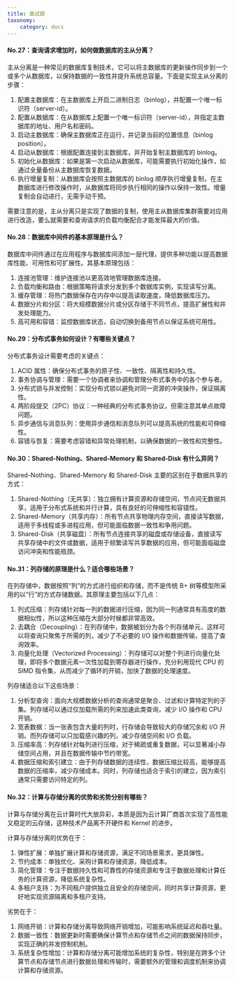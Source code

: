```yaml
---
title: 面试题
taxonomy:
    category: docs
---
```


#### No.27：查询请求增加时，如何做数据库的主从分离？

主从分离是一种常见的数据库复制技术，它可以将主数据库的更新操作同步到一个或多个从数据库，以保持数据的一致性并提升系统总容量。下面是实现主从分离的步骤：

1. 配置主数据库：在主数据库上开启二进制日志（binlog），并配置一个唯一标识符（server-id）。
2. 配置从数据库：在从数据库上配置一个唯一标识符（server-id），并指定主数据库的地址、用户名和密码。
3. 启动主数据库：确保主数据库正在运行，并记录当前的位置信息（binlog position）。
4. 启动从数据库：根据配置连接到主数据库，并开始复制主数据库的 binlog。
5. 初始化从数据库：如果是第一次启动从数据库，可能需要执行初始化操作，如通过全量备份从主数据库恢复数据。
6. 执行增量复制：从数据库会按照主数据库的 binlog 顺序执行增量复制，在主数据库进行修改操作时，从数据库将同步执行相同的操作以保持一致性。增量复制会自动进行，无需手动干预。

需要注意的是，主从分离只是实现了数据的复制，使用主从数据库集群需要对应用进行改造，要么就需要和查询请求的负载均衡配合才能发挥最大的价值。

#### No.28：数据库中间件的基本原理是什么？

数据库中间件通过在应用程序与数据库间添加一层代理，提供多种功能以提高数据库性能、可用性和可扩展性。其基本原理包括：

1. 连接池管理：维护连接池以更高效地管理数据库连接。
2. 负载均衡和路由：根据策略将请求分发到多个数据库实例，实现读写分离。
3. 缓存管理：将热门数据保存在内存中以提高读取速度，降低数据库压力。
4. 数据分片和分区：将大规模数据分片或分区存储于不同节点，提高扩展性和并发处理能力。
5. 高可用和容错：监控数据库状态，自动切换到备用节点以保证系统可用性。

#### No.29：分布式事务如何设计？有哪些关键点？

分布式事务设计需要考虑的关键点：

1. ACID 属性：确保分布式事务的原子性、一致性、隔离性和持久性。
2. 事务协调与管理：需要一个协调者来协调和管理分布式事务中的各个参与者。
3. 分布式锁与并发控制：实现分布式锁以避免对同一资源的冲突操作，保证隔离性。
4. 两阶段提交（2PC）协议：一种经典的分布式事务协议，但需注意其单点故障问题。
5. 异步通信与消息队列：使用异步通信和消息队列可以提高系统的性能和可伸缩性。
6. 容错与恢复：需要考虑容错和异常处理机制，以确保数据的一致性和完整性。

#### No.30：Shared-Nothing、Shared-Memory 和 Shared-Disk 有什么异同？

Shared-Nothing、Shared-Memory 和 Shared-Disk 主要的区别在于数据共享的方式：

1. Shared-Nothing（无共享）：独立拥有计算资源和存储空间，节点间无数据共享，适用于分布式系统和并行计算，具有良好的可伸缩性和容错性。
2. Shared-Memory（共享内存）：所有节点共享物理内存空间，直接读写数据，适用于多线程或多进程应用，但可能面临数据一致性和争用问题。
3. Shared-Disk（共享磁盘）：所有节点连接共享的磁盘或存储设备，直接读写共享存储中的文件或数据，适用于频繁读写共享数据的应用，但可能面临磁盘访问冲突和性能瓶颈。


#### No.31：列存储的原理是什么？适合哪些场景？

在列存储中，数据按照“列”的方式进行组织和存储，而不是传统 B+ 树等模型所采用的以“行”的方式存储数据。其原理主要包括以下几点：

1. 列式压缩：列存储针对每一列的数据进行压缩，因为同一列通常具有高度的数据相似性，所以这种压缩在大部分时候都非常高效。
2. 去耦合（Decoupling）：在列存储中，数据被划分为各个列存储单元，这样可以将查询只聚焦于所需的列，减少了不必要的 I/O 操作和数据传输，提高了查询效率。
3. 向量化处理（Vectorized Processing）：列存储可以对整个列进行向量化处理，即将多个数据元素一次性加载到寄存器进行操作，充分利用现代 CPU 的 SIMD 指令集，从而减少了循环的开销，加快了数据的处理速度。

列存储适合以下这些场景：

1. 分析型查询：面向大规模数据分析的查询通常是聚合、过滤和计算特定列的子集。列存储可以通过仅加载所需的列来加速此类查询，减少 I/O 操作和 CPU 开销。
2. 宽表数据：当一张表包含大量的列时，行存储会导致较大的存储冗余和 I/O 开销。而列存储可以只加载感兴趣的列，减少存储空间和 I/O 负载。
3. 压缩率高：列存储针对每列进行压缩，对于稀疏或重复数据，可以显著减小存储空间占用，并且在数据传输中节约带宽。
4. 数据压缩和索引建立：由于列存储数据的连续性，数据压缩比较高，能够提高数据的压缩率，减少存储成本。同时，列存储也适合于索引的建立，因为索引通常只需要访问特定的列。

#### No.32：计算与存储分离的优势和劣势分别有哪些？

计算与存储分离在云计算时代大放异彩，本质是因为云计算厂商首次实现了高性能又稳定的云存储，这种技术产品离不开硬件和 Kernel 的进步。

计算与存储分离的优势在于：

1. 弹性扩展：单独扩展计算和存储资源，满足不同场景需求，更具弹性。
2. 节约成本：单独优化、采购计算和存储资源，降低成本。
3. 简化管理：专注于数据持久性和可靠性的存储资源和专注于数据处理和计算任务的计算资源，降低系统复杂性。
4. 多租户支持：为不同租户提供独立且安全的存储空间，同时共享计算资源，更好地实现资源隔离和多租户支持。

劣势在于：

1. 网络开销：计算和存储分离导致网络开销增加，可能影响系统延迟和吞吐量。
2. 数据一致性：数据更新时需要确保计算节点和存储节点之间的数据保持同步，实现正确的并发控制机制。
3. 系统复杂性增加：计算和存储分离可能增加系统的复杂性，特别是在跨多个计算节点和存储节点进行数据处理和传输时，需要额外的管理和调度机制来协调计算和存储资源。
